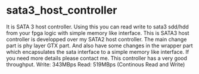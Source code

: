 # sata3_host_controller
It is SATA 3 host controller. Using this you can read write to sata3 sdd/hdd from your fpga logic with simple memory like interface.
This is SATA3 host controller is developped over my SATA2 host controller. The main change part is phy layer GTX part. And also have some changes in the wrapper part which encapsulates the sata interface to a simple memory like interface. If you need more details please contact me. 
This controller has a very good throughput. Write: 343MBps Read: 519MBps (Continous Read and Write)
